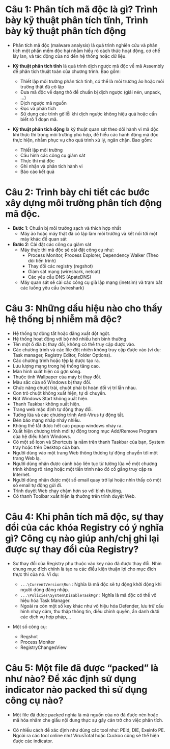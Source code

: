 # Câu 1: Phân tích mã độc là gì? Trình bày kỹ thuật phân tích tĩnh, Trình bày kỹ thuật phân tích động

- Phân tích mã độc (malware analysis) là quá trình nghiên cứu và phân tích một phần mềm độc hại nhằm hiểu rõ cách thức hoạt động, cơ chế lây lan, và tác động của nó đến hệ thống hoặc dữ liệu.

- **Kỹ thuật phân tích tĩnh** là quá trình dịch ngược mã độc về mã Assembly để phân tích thuật toán của chương trình. Bao gồm:
  + Thiết lập môi trường phân tích tĩnh, có thể là môi trường ảo hoặc môi trường thật đã cô lập
  + Đưa mã độc về dạng thô để chuẩn bị dịch ngược (giải nén, unpack, ...)
  + Dịch ngược mã nguồn
  + Đọc và phân tích
  + Sử dụng các trình gỡ lỗi khi dịch ngược không hiệu quả hoặc cần biết rõ 1 đoạn mã.

- **Kỹ thuật phân tích động** là kỹ thuật quan sát theo dõi hành vi mã độc khi thực thi trong môi trường phù hợp, để hiểu các hành động mã độc thực hiện, nhằm phục vụ cho quá trình xử lý, ngăn chặn. Bao gồm:
  + Thiết lập môi trường
  + Cấu hình các công cụ giám sát
  + Thực thi mã độc
  + Ghi nhận và phân tích hành vi
  + Báo cáo kết quả

# Câu 2: Trình bày chi tiết các bước xây dựng môi trường phân tích động mã độc.

- **Bước 1**: Chuẩn bị môi trường sạch và thích hợp nhất
  + Máy ảo hoặc máy thật đã cô lập làm môi trường và kết nối tới một máy khác để quan sát
- **Bước 2**: Cài đặt các công cụ giám sát
  + Máy thực thi mã độc sẽ cài đặt công cụ như:
    - Process Monitor, Process Explorer, Dependency Walker (Theo dõi tiến trình)
    - Thay đổi các registry (regshot)
    - Giám sát mạng (wireshark, netcat)
    - Các yêu cầu DNS (ApateDNS)
  + Máy quan sát sẽ cài các công cụ giả lập mạng (inetsim) và trạm bắt các luồng yêu cầu (wireshark)

# Câu 3: Những dấu hiệu nào cho thấy hệ thống bị nhiễm mã độc?

- Hệ thống tự động tắt hoặc đăng xuất đột ngột.
- Hệ thống hoạt động với bộ nhớ nhiều hơn bình thường.
- Tên một ổ đĩa bị thay đổi, không có thể truy cập được vào.
- Các chương trình và các file đột nhiên không truy cập được vào (ví dụ: Task manager, Registry Editor, Folder Options).
- Các chương trình hoặc tệp lạ được tạo ra.
- Lưu lượng mạng trong hệ thống tăng cao.
- Màn hình xuất hiện có gợn sóng.
- Thuộc tính Wallpaper của máy bị thay đổi.
- Màu sắc cửa sổ Windows bị thay đổi.
- Chức năng chuột trái, chuột phải bị hoán đổi vị trí lẫn nhau.
- Con trỏ chuột không xuất hiện, tự di chuyển.
- Nút Windows Start không xuất hiện.
- Thanh Taskbar không xuất hiện.
- Trang web mặc định tự động thay đổi.
- Tường lửa và các chương trình Anti-Virus tự động tắt.
- Đèn báo mạng nhấp nháy nhiều.
- Không thể tắt được hết các popup windows nhảy ra.
- Xuất hiện chương trình mới tự động trong mục Add/Remove Program của hệ điều hành Windows.
- Có một số Icon và Shortcuts lạ nằm trên thanh Taskbar của bạn, System tray hoặc trên Desktop của bạn.
- Người dùng vào một trang Web thông thường tự động chuyển tới một trang Web lạ.
- Người dùng nhận được cảnh báo liên tục từ tường lửa về một chương trình không rõ ràng hoặc một tiến trình nào đó cố gắng truy cập ra Internet.
- Người dùng nhận được một số email quay trở lại hoặc nhìn thấy có một số email tự động gửi đi.
- Trình duyệt Web chạy chậm hơn so với bình thường.
- Có thanh Toolbar xuất hiện lạ thường trên trình duyệt Web.

# Câu 4: Khi phân tích mã độc, sự thay đổi của các khóa Registry có ý nghĩa gì? Công cụ nào giúp anh/chị ghi lại được sự thay đổi của Registry?

- Sự thay đổi của Registry phụ thuộc vào key nào đã được thay đổi. Nhìn chung mục đích chính là tạo ra các điều kiện thuận lợi cho mục đích thực thi của nó. Ví dụ:
  - `...\CurrentVersion\Run` : Nghĩa là mã độc sẽ tự động khởi động khi người dùng đăng nhập.
  - `...\Policies\System\DisableTaskMgr` : Nghĩa là mã độc có thể vô hiệu hóa Task Manager.
  - Ngoài ra còn một số key khác như vô hiệu hóa Defender, lưu trữ cấu hình nhạy cảm, thu thập thông tin, điều chỉnh quyền, ẩn danh dưới các dịch vụ hợp pháp,...

- Một số công cụ:
  + Regshot
  + Process Monitor
  + RegistryChangesView

# Câu 5: Một file đã được “packed” là như nào? Để xác định sử dụng indicator nào packed thì sử dụng công cụ nào?

- Một file đã được packed nghĩa là mã nguồn của nó đã được nén hoặc mã hóa nhằm che giấu nội dung thực sự gây cản trở cho việc phân tích.

- Có nhiều cách để xác định như dùng các tool như: PEid, DIE, Exeinfo PE. Ngoài ra các tool online như VirusTotal hoặc Cuckoo cũng sẽ thể hiện được các indicator.
